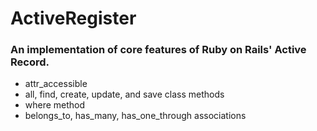 # ActiveRegister
### An implementation of core features of Ruby on Rails' Active Record.

- attr_accessible
- all, find, create, update, and save class methods
- where method
- belongs_to, has_many, has_one_through associations
